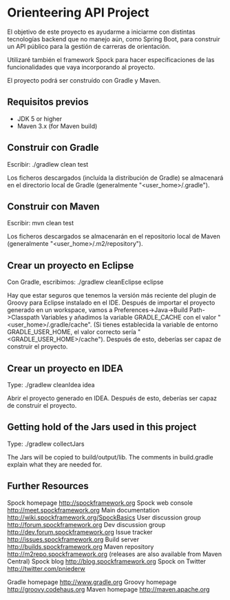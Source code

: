 Orienteering API Project
===============================

El objetivo de este proyecto es ayudarme a iniciarme con distintas tecnologías backend que no manejo aún, como Spring Boot,
para construir un API público para la gestión de carreras de orientación.

Utilizaré también el framework Spock para hacer especificaciones de las funcionalidades que vaya incorporando al proyecto.

El proyecto podrá ser construído con Gradle y Maven.

Requisitos previos
-------------
- JDK 5 or higher
- Maven 3.x (for Maven build)

Construir con Gradle
--------------------
Escribir: ./gradlew clean test

Los ficheros descargados (incluída la distribución de Gradle) se almacenará en el directorio local de Gradle (generalmente "<user_home>/.gradle").

Construir con Maven
-------------------
Escribir: mvn clean test

Los ficheros descargados se almacenarán en el repositorio local de Maven (generalmente "<user_home>/.m2/repository").

Crear un proyecto en Eclipse
---------------------------
Con Gradle, escribimos: ./gradlew cleanEclipse eclipse

Hay que estar seguros que tenemos la versión más reciente del plugin de Groovy para Eclipse instalado en el IDE. Después de importar el proyecto generado en un workspace, vamos a Preferences->Java->Build Path->Classpath Variables y añadimos la variable GRADLE_CACHE con el valor "<user_home>/.gradle/cache". (Si tienes establecida la variable de entorno GRADLE_USER_HOME, el valor correcto sería "<GRADLE_USER_HOME>/cache"). Después de esto, deberías ser capaz de construir el proyecto.

Crear un proyecto en IDEA
---------------------------
Type: ./gradlew cleanIdea idea

Abrir el proyecto generado en IDEA. Después de esto, deberías ser capaz de construir el proyecto.

Getting hold of the Jars used in this project
---------------------------------------------
Type: ./gradlew collectJars

The Jars will be copied to build/output/lib. The comments in build.gradle explain what they are needed for.

Further Resources
-----------------
Spock homepage        http://spockframework.org
Spock web console     http://meet.spockframework.org
Main documentation    http://wiki.spockframework.org/SpockBasics
User discussion group http://forum.spockframework.org
Dev discussion group  http://dev.forum.spockframework.org
Issue tracker         http://issues.spockframework.org
Build server          http://builds.spockframework.org
Maven repository      http://m2repo.spockframework.org (releases are also available from Maven Central)
Spock blog            http://blog.spockframework.org
Spock on Twitter      http://twitter.com/pniederw

Gradle homepage http://www.gradle.org
Groovy homepage http://groovy.codehaus.org
Maven homepage  http://maven.apache.org

